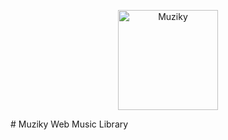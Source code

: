 <p align="center">
	<img src=".png" width="160" height="160" alt="Muziky">  
</p>
# Muziky
Web Music Library 
